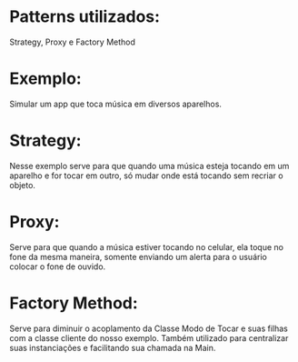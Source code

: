 # Patterns utilizados:
Strategy, Proxy e Factory Method

# Exemplo:
Simular um app que toca música em diversos aparelhos.

# Strategy:
Nesse exemplo serve para que quando uma música esteja tocando em um aparelho e for tocar em outro, só mudar onde está tocando sem recriar o objeto.

# Proxy:
Serve para que quando a música estiver tocando no celular, ela toque no fone da mesma maneira, somente enviando um alerta para o usuário colocar o fone de ouvido.

# Factory Method:
Serve para diminuir o acoplamento da Classe Modo de Tocar e suas filhas com a classe cliente do nosso exemplo. Também utilizado para centralizar suas instanciações e facilitando sua chamada na Main.
